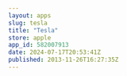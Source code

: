 ```yaml
---
layout: apps
slug: tesla
title: "Tesla"
store: apple
app_id: 582007913
date: 2024-07-17T20:53:41Z
published: 2013-11-26T16:27:35Z
---
```

